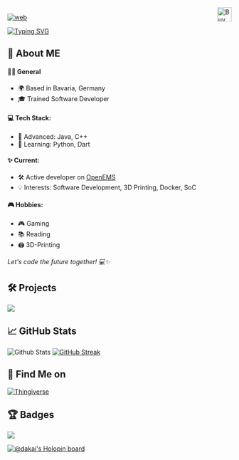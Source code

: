 <a href='https://ko-fi.com/daKai' target='_blank'>
<img align="right" height='32' style='border:0px;height:32px;float:right' src='https://az743702.vo.msecnd.net/cdn/kofi3.png?v=0' alt='Buy Me a Coffee' />
</a>

[![web](https://img.shields.io/badge/web-da--kai.github.io-green)](https://da-kai.github.io/)

[![Typing SVG](http://readme-typing-svg.herokuapp.com?font=Fira+Code&duration=4000&pause=5000&color=22A7F7&center=true&vCenter=true&random=false&width=435&lines=Hello+World!+👋%2C+I'm+da-Kai+👨‍💻)](https://git.io/typing-svg)

## 👤 About ME

#### 👨‍💼 General

- 🌍 Based in Bavaria, Germany
- 🎓 Trained Software Developer

#### 💻 Tech Stack:

- 🚀 Advanced: Java, C++
- 🌱 Learning: Python, Dart

#### ✨ Current:

- 🛠️ Active developer on [OpenEMS](https://github.com/OpenEMS/openems)
- 💡 Interests: Software Development, 3D Printing, Docker, SoC

#### 🎮 Hobbies:

- 🎮 Gaming
- 📚 Reading
- 🖨️ 3D-Printing

*Let's code the future together! 💻✨*

## 🛠️ Projects 
![](https://github-readme-stats.vercel.app/api/pin/?username=da-Kai&repo=DartDart&theme=react&border_color=61dafb&border_radius=10)

## 📈 GitHub Stats
![Github Stats](https://github-readme-stats.vercel.app/api?username=da-kai&theme=highcontrast&hide_border=true&border_radius=20&include_all_commits=false&count_private=false)
[![GitHub Streak](https://github-readme-streak-stats.herokuapp.com?user=da-kai&theme=highcontrast&hide_border=true&border_radius=20)](https://git.io/streak-stats)

## 🔗 Find Me on
[![Thingiverse](https://img.shields.io/badge/thingiverse-%23121011.svg?style=for-the-badge&logo=thingiverse&logoColor=white&color=248bfb)](https://www.thingiverse.com/da_kai)

## 🏆 Badges

![](https://github-profile-trophy.vercel.app/?username=da-kai&theme=dark)

[![@dakai's Holopin board](https://holopin.me/dakai)](https://holopin.io/@dakai)
